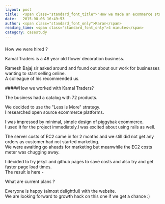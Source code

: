 ```yaml
---
layout: post
title:  <span class="standard_font_title">"How we made an ecommerce startup website with jekyll at zero hosting costs."</span>
date:   2015-08-06 16:49:53
author: <span class="standard_font_only">Karan</span>
reading_time: <span class="standard_font_only">4 minutes</span>
category: casestudy
---
```


#####
<p class="standard_font_head">How we were hired ? </p>
<p class = "standard_font">
Kamal Traders is a 48 year old flower decoration business.

Ramesh Bajaj sir asked around and found out about our work for businesses wanting to start selling online.<br/>
A colleague of his recommended us.
</p>


<!--more-->


#####How we worked with Kamal Traders?

<p class="standard_font">
The business had a catalog with 72 products.

We decided to use the "Less is More" strategy.<br/>
I researched open source ecommerce platforms.

I was impressed by minimal, simple design of piggybak ecommerce.<br/>
I used it for the project immediately.I was excited about using rails as well.

The server costs of EC2 came in for 2 months and we still did not get any orders as customer had not started marketing.<br/>
We were awaiting go aheads for marketing but meanwhile the EC2 costs meter was chugging away.

I decided to try jekyll and github pages to save costs and also try and get faster page load times.                         <br/>
The result is here - 


What are current plans ?

Everyone is happy (almost delightful) with the website.<br/>
We are looking forward to growth hack on this one if we get a chance :)
</p>


